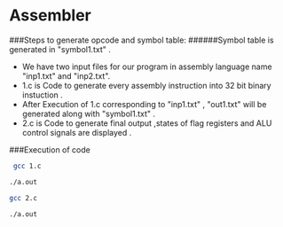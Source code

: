 # Assembler

###Steps to generate opcode and symbol table:
######Symbol table is generated in "symbol1.txt" . 
*   We have two input files for our program in assembly language name "inp1.txt" and "inp2.txt".
*   1.c is Code to generate every assembly instruction into 32 bit binary instuction .
*   After Execution of 1.c corresponding to "inp1.txt" , "out1.txt" will be generated along with "symbol1.txt" .
*   2.c is Code to generate final output ,states of flag registers and ALU control signals are displayed .

###Execution of code
```bash
 gcc 1.c
 ```
 ```bash
 ./a.out
 ```
 ```bash
 gcc 2.c
 ```
 ```bash
 ./a.out
 ```
